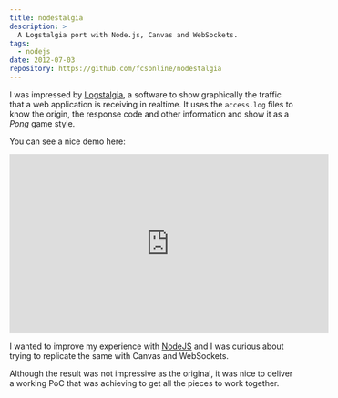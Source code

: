 ```yaml
---
title: nodestalgia
description: >
  A Logstalgia port with Node.js, Canvas and WebSockets.
tags:
  - nodejs
date: 2012-07-03
repository: https://github.com/fcsonline/nodestalgia
---
```


I was impressed by [Logstalgia](https://logstalgia.io/), a software to show
graphically the traffic that a web application is receiving in realtime. It
uses the `access.log` files to know the origin, the response code and other
information and show it as a *Pong* game style.

You can see a nice demo here:

<iframe width="560" height="315"
src="https://www.youtube.com/embed/HeWfkPeDQbY" frameborder="0"
allow="accelerometer; autoplay; encrypted-media; gyroscope; picture-in-picture"
allowfullscreen></iframe>

I wanted to improve my experience with [NodeJS](https://nodejs.org) and I was
curious about trying to replicate the same with Canvas and WebSockets.

Although the result was not impressive as the original, it was nice to deliver
a working PoC that was achieving to get all the pieces to work together.
